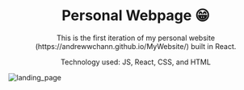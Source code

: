 ##  <h1 align="center">Personal Webpage 😁</h1>

<p align="center">This is the first iteration of my personal website (https://andrewwchann.github.io/MyWebsite/) built in React.</p>

<p align="center">Technology used: JS, React, CSS, and HTML</p>

![landing_page](https://github.com/andrewwchann/MyWebsite/assets/113129313/bd3e0014-0abb-41ab-a86c-1c20852bad4a)
